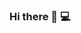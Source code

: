 ### Hi there 👋 💻

<!--
**broph123/broph123** is a ✨ _special_ ✨ repository because its `README.md` (this file) appears on your GitHub profile.

Hi, I'm Henry. I'm software engineer who loves to learn new skills and work on small teams. 

✔️When I'm not building you can find me playing tennis 🎾 or basketball 🏀
✔️Mostly share thoughts on my {Twitter}(https://twitter.com/hbrophy93)




-->
